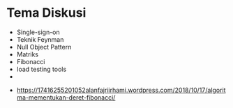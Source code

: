 # Tema Diskusi

- Single-sign-on
- Teknik Feynman
- Null Object Pattern
- Matriks
- Fibonacci
- load testing tools
-

* https://17416255201052alanfajriirhami.wordpress.com/2018/10/17/algoritma-mementukan-deret-fibonacci/
